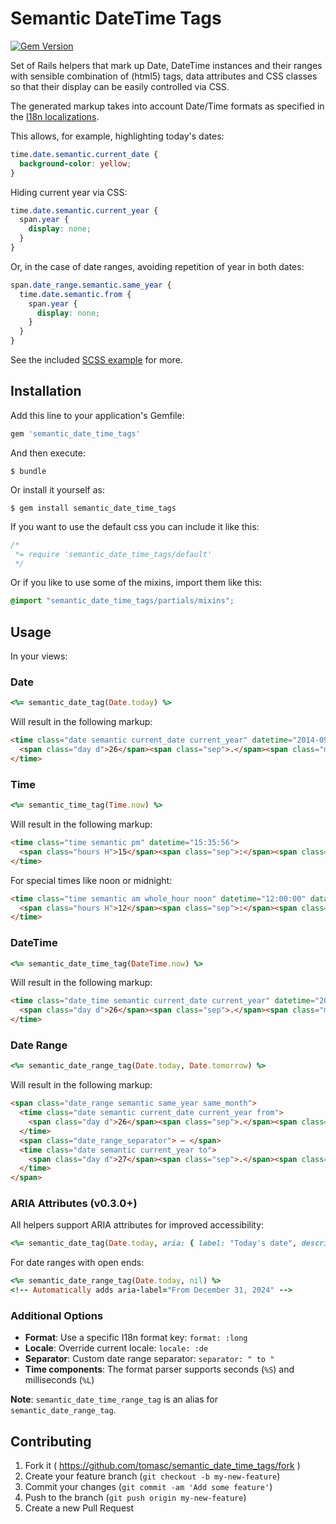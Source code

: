 # Semantic DateTime Tags

[![Gem Version](https://badge.fury.io/rb/semantic_date_time_tags.svg)](http://badge.fury.io/rb/semantic_date_time_tags)

Set of Rails helpers that mark up Date, DateTime instances and their ranges with sensible combination of (html5) tags, data attributes and CSS classes so that their display can be easily controlled via CSS.

The generated markup takes into account Date/Time formats as specified in the [I18n localizations](http://guides.rubyonrails.org/i18n.html#adding-date-time-formats).

This allows, for example, highlighting today's dates:

```css
time.date.semantic.current_date {
  background-color: yellow;
}
```

Hiding current year via CSS:

```css
time.date.semantic.current_year {
  span.year {
    display: none;
  }
}
```

Or, in the case of date ranges, avoiding repetition of year in both dates:

```css
span.date_range.semantic.same_year {
  time.date.semantic.from {
    span.year {
      display: none;
    }
  }
}
```

See the included [SCSS example](/lib/assets/stylesheets/semantic_date_time_tags.css) for more.

## Installation

Add this line to your application's Gemfile:

```Ruby
gem 'semantic_date_time_tags'
```

And then execute:

```
$ bundle
```

Or install it yourself as:

```
$ gem install semantic_date_time_tags
```

If you want to use the default css you can include it like this:
```css
/*
 *= require 'semantic_date_time_tags/default'
 */
```

Or if you like to use some of the mixins, import them like this:

```scss
@import "semantic_date_time_tags/partials/mixins";
```

## Usage

In your views:

### Date

```Ruby
<%= semantic_date_tag(Date.today) %>
```

Will result in the following markup:

```HTML
<time class="date semantic current_date current_year" datetime="2014-09-26">
  <span class="day d">26</span><span class="sep">.</span><span class="month m">9</span><span class="sep">.</span><span class="year Y">2014</span>
</time>
```

### Time

```Ruby
<%= semantic_time_tag(Time.now) %>
```

Will result in the following markup:

```HTML
<time class="time semantic pm" datetime="15:35:56">
  <span class="hours H">15</span><span class="sep">:</span><span class="minutes M">35</span><span class="sep">:</span><span class="seconds S">56</span>
</time>
```

For special times like noon or midnight:

```HTML
<time class="time semantic am whole_hour noon" datetime="12:00:00" data-in-words="noon">
  <span class="hours H">12</span><span class="sep">:</span><span class="minutes M">00</span>
</time>
```

### DateTime

```Ruby
<%= semantic_date_time_tag(DateTime.now) %>
```

Will result in the following markup:

```HTML
<time class="date_time semantic current_date current_year" datetime="2014-09-26T15:35:56+02:00">
  <span class="day d">26</span><span class="sep">.</span><span class="month m">9</span><span class="sep">.</span><span class="year Y">2014</span> <span class="hours H">15</span><span class="sep">:</span><span class="minutes M">35</span>
</time>
```

### Date Range

```Ruby
<%= semantic_date_range_tag(Date.today, Date.tomorrow) %>
```

Will result in the following markup:

```HTML
<span class="date_range semantic same_year same_month">
  <time class="date semantic current_date current_year from">
    <span class="day d">26</span><span class="sep">.</span><span class="month m">9</span><span class="sep">.</span><span class="year Y">2014</span>
  </time>
  <span class="date_range_separator"> – </span>
  <time class="date semantic current_year to">
    <span class="day d">27</span><span class="sep">.</span><span class="month m">9</span><span class="sep">.</span><span class="year Y">2014</span>
  </time>
</span>
```

### ARIA Attributes (v0.3.0+)

All helpers support ARIA attributes for improved accessibility:

```Ruby
<%= semantic_date_tag(Date.today, aria: { label: "Today's date", describedby: "calendar-help" }) %>
```

For date ranges with open ends:

```Ruby
<%= semantic_date_range_tag(Date.today, nil) %>
<!-- Automatically adds aria-label="From December 31, 2024" -->
```

### Additional Options

- **Format**: Use a specific I18n format key: `format: :long`
- **Locale**: Override current locale: `locale: :de`
- **Separator**: Custom date range separator: `separator: " to "`
- **Time components**: The format parser supports seconds (`%S`) and milliseconds (`%L`)

**Note**: `semantic_date_time_range_tag` is an alias for `semantic_date_range_tag`.

## Contributing

1. Fork it ( https://github.com/tomasc/semantic_date_time_tags/fork )
2. Create your feature branch (`git checkout -b my-new-feature`)
3. Commit your changes (`git commit -am 'Add some feature'`)
4. Push to the branch (`git push origin my-new-feature`)
5. Create a new Pull Request
